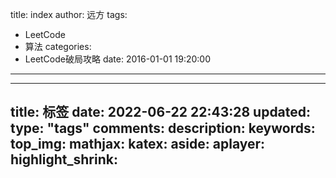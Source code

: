 title: index
author: 远方
tags:
  - LeetCode
  - 算法
categories:
  - LeetCode破局攻略
date: 2016-01-01 19:20:00
---
---
title: 标签
date: 2022-06-22 22:43:28
updated:
type: "tags"
comments:
description:
keywords:
top_img:
mathjax:
katex:
aside:
aplayer:
highlight_shrink:
---



